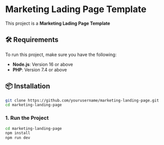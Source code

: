 # Marketing Lading Page Template

This project is a **Marketing Lading Page Template**

## 🛠️ Requirements
To run this project, make sure you have the following:

- **Node.js**: Version 16 or above
- **PHP**: Version 7.4 or above

## 📦 Installation

````bash
git clone https://github.com/yourusername/marketing-landing-page.git
cd marketing-landing-page
````

### 1. Run the Project

````bash
cd marketing-landing-page
npm install
npm run dev
